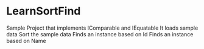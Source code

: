 # LearnSortFind

Sample Project that implements IComparable and IEquatable 
It loads sample data
Sort the sample data
Finds an instance based on Id
Finds an instance based on Name
